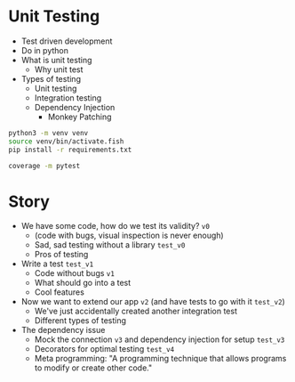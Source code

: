 # Unit Testing

-   Test driven development
-   Do in python
-   What is unit testing
    -   Why unit test
-   Types of testing
    -   Unit testing
    -   Integration testing
    -   Dependency Injection
        -   Monkey Patching

```bash
python3 -m venv venv
source venv/bin/activate.fish
pip install -r requirements.txt

coverage -m pytest
```

# Story

-   We have some code, how do we test its validity? `v0`
    -   (code with bugs, visual inspection is never enough)
    -   Sad, sad testing without a library `test_v0`
    -   Pros of testing
-   Write a test `test_v1`
    -   Code without bugs `v1`
    -   What should go into a test
    -   Cool features
-   Now we want to extend our app `v2` (and have tests to go with it `test_v2`)
    -   We've just accidentally created another integration test
    -   Different types of testing
-   The dependency issue
    -   Mock the connection `v3` and dependency injection for setup `test_v3`
    -   Decorators for optimal testing `test_v4`
    -   Meta programming: "A programming technique that allows programs to modify or create other code."
